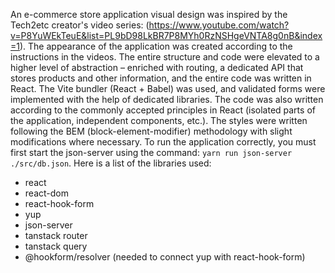 An e-commerce store application visual design was inspired by the Tech2etc creator's video series: (https://www.youtube.com/watch?v=P8YuWEkTeuE&list=PL9bD98LkBR7P8MYh0RzNSHgeVNTA8g0nB&index=1). The appearance of the application was created according to the instructions in the videos. The entire structure and code were elevated to a higher level of abstraction – enriched with routing, a dedicated API that stores products and other information, and the entire code was written in React. The Vite bundler (React + Babel) was used, and validated forms were implemented with the help of dedicated libraries. The code was also written according to the commonly accepted principles in React (isolated parts of the application, independent components, etc.). The styles were written following the BEM (block-element-modifier) methodology with slight modifications where necessary. To run the application correctly, you must first start the json-server using the command: `yarn run json-server ./src/db.json`. Here is a list of the libraries used:

- react
- react-dom
- react-hook-form
- yup
- json-server
- tanstack router
- tanstack query
- @hookform/resolver (needed to connect yup with react-hook-form)
